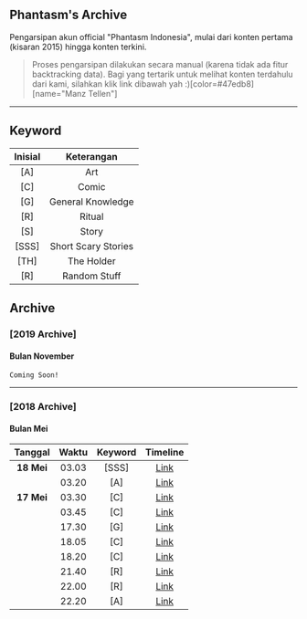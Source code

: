 ## Phantasm's Archive
Pengarsipan akun official "Phantasm Indonesia", mulai dari konten pertama (kisaran 2015) hingga konten terkini.
> Proses pengarsipan dilakukan secara manual (karena tidak ada fitur backtracking data). Bagi yang tertarik untuk melihat konten terdahulu dari kami, silahkan klik link dibawah yah :)[color=#47edb8][name="Manz Tellen"]



---

## Keyword


| Inisial |     Keterangan      |
|:-------:|:-------------------:|
|   [A]   |         Art         |
|   [C]   |        Comic        |
|   [G]   |  General Knowledge  |
|   [R]   |       Ritual        |
|   [S]   |        Story        |
|  [SSS]  | Short Scary Stories |
|  [TH]   |     The Holder      |
|   [R]   |    Random Stuff     |



## Archive
### [2019 Archive]
#### Bulan November
    Coming Soon!

---


### [2018 Archive]
#### Bulan Mei
|  Tanggal   | Waktu | Keyword |                                     Timeline                                      |
|:----------:|:-----:|:-------:|:---------------------------------------------------------------------------------:|
| **18 Mei** | 03.03 |  [SSS]  | [Link](https://line.me/R/home/public/post?id=ccl4128f&postId=1152658383408035587) |
|            | 03.20 |   [A]   | [Link](https://line.me/R/home/public/post?id=ccl4128f&postId=1152658480308036023) |
| **17 Mei** | 03.30 |   [C]   | [Link](https://line.me/R/home/public/post?id=ccl4128f&postId=1152649900408030345) |
|            | 03.45 |   [C]   | [Link](https://line.me/R/home/public/post?id=ccl4128f&postId=1152649990208030765) |
|            | 17.30 |   [G]   | [Link](https://line.me/R/home/public/post?id=ccl4128f&postId=1152654940408033082) |
|            | 18.05 |   [C]   | [Link](https://line.me/R/home/public/post?id=ccl4128f&postId=1152655153608038224) |
|            | 18.20 |   [C]   | [Link](https://line.me/R/home/public/post?id=ccl4128f&postId=1152655240308030563) |
|            | 21.40 |   [R]   | [Link](https://line.me/R/home/public/post?id=ccl4128f&postId=1152656440508034040) |
|            | 22.00 |   [R]   | [Link](https://line.me/R/home/public/post?id=ccl4128f&postId=1152656560708037525) |
|            | 22.20 |   [A]   | [Link](https://line.me/R/home/public/post?id=ccl4128f&postId=1152656680208030866) |
